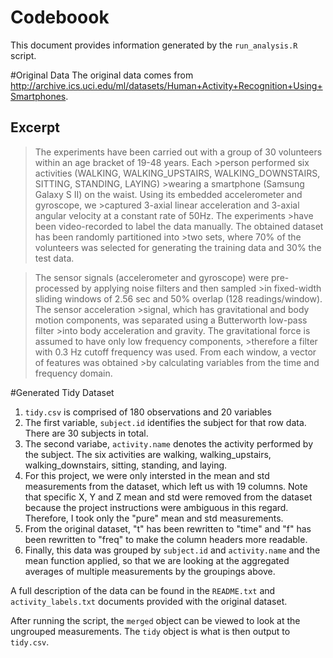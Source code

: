 # Codeboook
This document provides information generated by the ```run_analysis.R``` script.

#Original Data
The original data comes from http://archive.ics.uci.edu/ml/datasets/Human+Activity+Recognition+Using+Smartphones.

## Excerpt
>The experiments have been carried out with a group of 30 volunteers within an age bracket of 19-48 years. Each >person performed six activities (WALKING, WALKING_UPSTAIRS, WALKING_DOWNSTAIRS, SITTING, STANDING, LAYING) >wearing a smartphone (Samsung Galaxy S II) on the waist. Using its embedded accelerometer and gyroscope, we >captured 3-axial linear acceleration and 3-axial angular velocity at a constant rate of 50Hz. The experiments >have been video-recorded to label the data manually. The obtained dataset has been randomly partitioned into >two sets, where 70% of the volunteers was selected for generating the training data and 30% the test data. 

>The sensor signals (accelerometer and gyroscope) were pre-processed by applying noise filters and then sampled >in fixed-width sliding windows of 2.56 sec and 50% overlap (128 readings/window). The sensor acceleration >signal, which has gravitational and body motion components, was separated using a Butterworth low-pass filter >into body acceleration and gravity. The gravitational force is assumed to have only low frequency components, >therefore a filter with 0.3 Hz cutoff frequency was used. From each window, a vector of features was obtained >by calculating variables from the time and frequency domain. 

#Generated Tidy Dataset

1. ```tidy.csv``` is comprised of 180 observations and 20 variables
2. The first variable, ```subject.id``` identifies the subject for that row data. There are 30 subjects in total.
3. The second variabe, ```activity.name``` denotes the activity performed by the subject. The six activities are walking, walking_upstairs, walking_downstairs, sitting, standing, and laying.
4. For this project, we were only intersted in the mean and std measurements from the dataset, which left us with 19 columns. Note that specific X, Y and Z mean and std were removed from the dataset because the project instructions were ambiguous in this regard. Therefore, I took only the "pure" mean and std measurements.
5. From the original dataset, "t" has been rewritten to "time" and "f" has been rewritten to "freq" to make the column headers more readable.
6. Finally, this data was grouped by ```subject.id``` and ```activity.name``` and the mean function applied, so that we are looking at the aggregated averages of multiple measurements by the groupings above.

A full description of the data can be found in the ```README.txt``` and ```activity_labels.txt``` documents
provided with the original dataset.

After running the script, the ```merged``` object can be viewed to look at the ungrouped measurements. The ```tidy``` object is what is then output to ```tidy.csv```.



